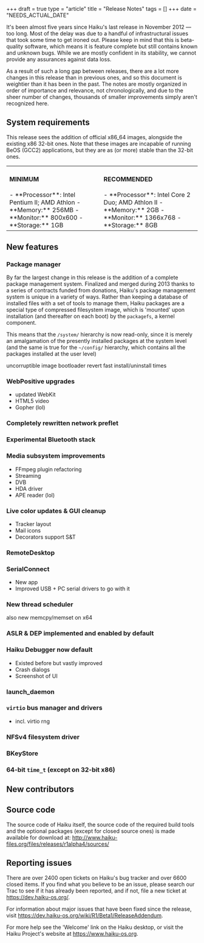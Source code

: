 +++
draft = true
type = "article"
title = "Release Notes"
tags = []
+++
date = "NEEDS_ACTUAL_DATE"

It's been almost five years since Haiku's last release in November 2012 &mdash; too long. Most of the delay was due to a handful of infrastructural issues that took some time to get ironed out. Please keep in mind that this is beta-quality software, which means it is feature complete but still contains known and unknown bugs. While we are mostly confident in its stability, we cannot provide any assurances against data loss.

As a result of such a long gap between releases, there are a lot more changes in this release than in previous ones, and so this document is weightier than it has been in the past. The notes are mostly organized in order of importance and relevance, not chronologically, and due to the sheer number of changes, thousands of smaller improvements simply aren't recognized here.

## System requirements

This release sees the addition of official x86_64 images, alongside the existing x86 32-bit ones. Note that these images are incapable of running BeOS (GCC2) applications, but they are as (or more) stable than the 32-bit ones.

<table><tr><td>
<h4>MINIMUM</h4>
 - **Processor**: Intel Pentium II; AMD Athlon
 - **Memory:** 256MB
 - **Monitor:** 800x600
 - **Storage:** 1GB
</td><td>
<h4>RECOMMENDED</h4>
 - **Processor**: Intel Core 2 Duo; AMD Athlon II
 - **Memory:** 2GB
 - **Monitor:** 1366x768
 - **Storage:** 8GB
</td></tr></table>

## New features

### Package manager

By far the largest change in this release is the addition of a complete package management system. Finalized and merged during 2013 thanks to a series of contracts funded from donations, Haiku's package management system is unique in a variety of ways. Rather than keeping a database of installed files with a set of tools to manage them, Haiku packages are a special type of compressed filesystem image, which is 'mounted' upon installation (and thereafter on each boot) by the `packagefs`, a kernel component.

This means that the `/system/` hierarchy is now read-only, since it is merely an amalgamation of the presently installed packages at the system level (and the same is true for the `~/config/` hierarchy, which contains all the packages installed at the user level)

uncorruptible image
bootloader revert
fast install/uninstall times

### WebPositive upgrades

 - updated WebKit
 - HTML5 video
 - Gopher (lol)

### Completely rewritten network preflet

### Experimental Bluetooth stack

### Media subsystem improvements

 - FFmpeg plugin refactoring
 - Streaming
 - DVB
 - HDA driver
 - APE reader (lol)

### Live color updates & GUI cleanup

 - Tracker layout
 - Mail icons
 - Decorators support S&T

### RemoteDesktop

### SerialConnect

 - New app
 - Improved USB + PC serial drivers to go with it

### New thread scheduler

also new memcpy/memset on x64

### ASLR & DEP implemented and enabled by default

### Haiku Debugger now default

 - Existed before but vastly improved
 - Crash dialogs
 - Screenshot of UI

### launch_daemon

### `virtio` bus manager and drivers

 - incl. virtio rng

### NFSv4 filesystem driver

### BKeyStore

### 64-bit `time_t` (except on 32-bit x86)


## New contributors

<new-committers>

<new-patch-submitters>

<new-translators>







## Source code

The source code of Haiku itself, the source code of the required build tools and the optional packages (except for closed source ones) is made available for download at: http://www.haiku-files.org/files/releases/r1alpha4/sources/</p>

## Reporting issues

There are over 2400 open tickets on Haiku's bug tracker and over 6600 closed items.  If you find what you believe to be an issue, please search our Trac to see if it has already been reported, and if not, file a new ticket at <https://dev.haiku-os.org/>.

For information about major issues that have been fixed since the release, visit <https://dev.haiku-os.org/wiki/R1/Beta1/ReleaseAddendum>.

For more help see the 'Welcome' link on the Haiku desktop, or visit the Haiku Project's website at <https://www.haiku-os.org>.
